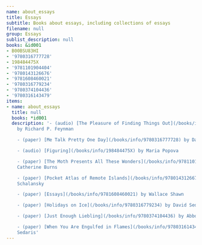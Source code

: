```yaml
---
name: about_essays
title: Essays
subtitle: Books about essays, including collections of essays
filename: null
group: Essays
sublist_description: null
books: &id001
- B00BSU83HI
- '9780316777728'
- 198484475X
- '9781101904404'
- '9780143126676'
- '9781608460021'
- '9780316779234'
- '9780374104436'
- '9780316143479'
items:
- name: about_essays
  title: null
  books: *id001
  description: '- (audio) [The Pleasure of Finding Things Out](/books/info/B00BSU83HI)
    by Richard P. Feynman

    - (paper) [Me Talk Pretty One Day](/books/info/9780316777728) by David Sedaris

    - (audio) [Figuring](/books/info/198484475X) by Maria Popova

    - (paper) [The Moth Presents All These Wonders](/books/info/9781101904404) by
    Catherine Burns

    - (paper) [Pocket Atlas of Remote Islands](/books/info/9780143126676) by Judith
    Schalansky

    - (paper) [Essays](/books/info/9781608460021) by Wallace Shawn

    - (paper) [Holidays on Ice](/books/info/9780316779234) by David Sedaris

    - (paper) [Just Enough Liebling](/books/info/9780374104436) by Abbott Joseph Liebling

    - (paper) [When You Are Engulfed in Flames](/books/info/9780316143479) by David
    Sedaris'
---
```



